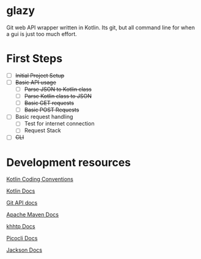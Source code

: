# glazy
Git web API wrapper written in Kotlin. Its git, but all command line for when a gui is just too much effort.

# First Steps
- [ ] ~~Initial Project Setup~~
- [ ] ~~Basic API usage~~
  - [ ] ~~Parse JSON to Kotlin class~~
  - [ ] ~~Parse Kotlin class to JSON~~
  - [ ] ~~Basic GET requests~~
  - [ ] ~~Basic POST Requests~~
- [ ] Basic request handling
  - [ ] Test for internet connection
  - [ ] Request Stack
- [ ] ~~CLI~~

# Development resources
[Kotlin Coding Conventions](https://kotlinlang.org/docs/reference/coding-conventions.html)

[Kotlin Docs](https://kotlinlang.org/docs/reference/)

[Git API docs](https://developer.github.com/v3/)

[Apache Maven Docs](https://maven.apache.org/guides/getting-started/index.html)

[khhtp Docs](https://khttp.readthedocs.io/en/latest/)

[Picocli Docs](https://picocli.info/)

[Jackson Docs](https://github.com/FasterXML/jackson-docs)

